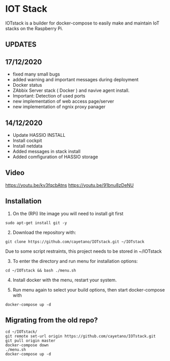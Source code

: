 # IOT Stack
IOTstack is a builder for docker-compose to easily make and maintain IoT stacks on the Raspberry Pi.

## UPDATES

17/12/2020
----------
- fixed many small bugs
- added warning and important messages during deployment
- Docker status
- ZAbbix Server stack ( Docker ) and navive agent install.
- Important: Detection of used ports
- new implementation of web access page/server
- new implementation of ngnix proxy panager

14/12/2020
----------
- Update HASSIO INSTALL
- Install cockpit
- Install netdata
- Added messages in stack install
- Added comfiguration of HASSIO storage


## Video
https://youtu.be/kv3fqcbAtns
https://youtu.be/91bnu8zDeNU

## Installation
1. On the (RPi) lite image you will need to install git first

```
sudo apt-get install git -y
```

2. Download the repository with:
```
git clone https://github.com/cayetano/IOTstack.git ~/IOTstack
```

Due to some script restraints, this project needs to be stored in ~/IOTstack

3. To enter the directory and run menu for installation options:
```
cd ~/IOTstack && bash ./menu.sh
```

4. Install docker with the menu, restart your system.

5. Run menu again to select your build options, then start docker-compose with
```
docker-compose up -d
```

## Migrating from the old repo?
```
cd ~/IOTstack/
git remote set-url origin https://github.com/cayetano/IOTstack.git
git pull origin master
docker-compose down
./menu.sh
docker-compose up -d
```

